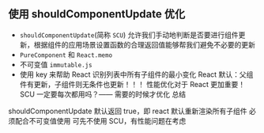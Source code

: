 ## 使用 shouldComponentUpdate 优化

- `shouldComponentUpdate`(简称 `SCU`) 允许我们手动地判断是否要进行组件更新，根据组件的应用场景设置函数的合理返回值能够帮我们避免不必要的更新
- `PureComponent` 和 `React.memo`
- 不可变值 `immutable.js`
- 使用 key 来帮助 React 识别列表中所有子组件的最小变化
React 默认：父组件有更新，子组件则无条件也更新！！！
性能优化对于 React 更加重要！
SCU 一定要每次都用吗？—— 需要的时候才优化
总结

shouldComponentUpdate 默认返回 true，即 react 默认重新渲染所有子组件
必须配合不可变值使用
可先不使用 SCU，有性能问题在考虑